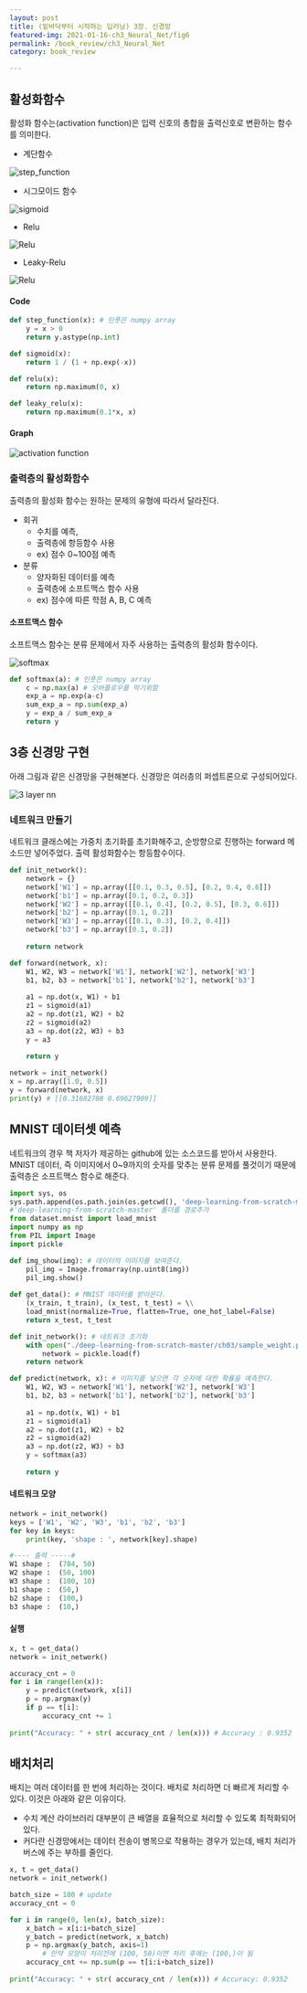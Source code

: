 ```yaml
---
layout: post
title: (밑바닥부터 시작하는 딥러닝) 3장. 신경망
featured-img: 2021-01-16-ch3_Neural_Net/fig6
permalink: /book_review/ch3_Neural_Net
category: book_review

---
```

## 활성화함수
활성화 함수는(activation function)은 입력 신호의 총합을 출력신호로 변환하는 함수를 의미한다.
- 계단함수

![step_function](https://github.com/SUNGBEOMCHOI/SungBeomChoi.github.io/blob/master/assets/img/posts/2021-01-16-ch3_Neural_Net/fig1.jpg?raw=true)

- 시그모이드 함수

![sigmoid](https://github.com/SUNGBEOMCHOI/SungBeomChoi.github.io/blob/master/assets/img/posts/2021-01-16-ch3_Neural_Net/fig2.jpg?raw=true)

- Relu

![Relu](https://github.com/SUNGBEOMCHOI/SungBeomChoi.github.io/blob/master/assets/img/posts/2021-01-16-ch3_Neural_Net/fig3.jpg?raw=true)

- Leaky-Relu

![Relu](https://github.com/SUNGBEOMCHOI/SungBeomChoi.github.io/blob/master/assets/img/posts/2021-01-16-ch3_Neural_Net/fig4.jpg?raw=true)

#### Code
```python
def step_function(x): # 인풋은 numpy array
    y = x > 0
    return y.astype(np.int)

def sigmoid(x):
    return 1 / (1 + np.exp(-x))

def relu(x):
    return np.maximum(0, x)

def leaky_relu(x):
    return np.maximum(0.1*x, x)
```

#### Graph

![activation function](https://github.com/SUNGBEOMCHOI/SungBeomChoi.github.io/blob/master/assets/img/posts/2021-01-16-ch3_Neural_Net/fig5.jpg?raw=true)

### 출력층의 활성화함수
출력층의 활성화 함수는 원하는 문제의 유형에 따라서 달라진다.
-   회귀
    -   수치를 예측,
    -   출력층에 항등함수 사용
    -   ex) 점수 0~100점 예측
-   분류
    -   양자화된 데이터를 예측
    -   출력층에 소프트맥스 함수 사용
    -   ex) 점수에 따른 학점 A, B, C 예측

#### 소프트맥스 함수
소프트맥스 함수는 분류 문제에서 자주 사용하는 출력층의 활성화 함수이다.

![softmax](https://github.com/SUNGBEOMCHOI/SungBeomChoi.github.io/blob/master/assets/img/posts/2021-01-16-ch3_Neural_Net/fig7.jpg?raw=true)

```python
def softmax(a): # 인풋은 numpy array
    c = np.max(a) # 오버플로우를 막기위함
    exp_a = np.exp(a-c)
    sum_exp_a = np.sum(exp_a)
    y = exp_a / sum_exp_a
    return y
```


## 3층 신경망 구현
아래 그림과 같은 신경망을 구현해본다. 신경망은 여러층의 퍼셉트론으로 구성되어있다.

![3 layer nn](https://github.com/SUNGBEOMCHOI/SungBeomChoi.github.io/blob/master/assets/img/posts/2021-01-16-ch3_Neural_Net/fig6.jpg?raw=true)

### 네트워크 만들기
네트워크 클래스에는 가중치 초기화를 초기화해주고, 순방향으로 진행하는 forward 메소드만 넣어주었다. 출력 활성화함수는 항등함수이다.
```python
def init_network():
    network = {}
    network['W1'] = np.array([[0.1, 0.3, 0.5], [0.2, 0.4, 0.6]])
    network['b1'] = np.array([0.1, 0.2, 0.3])
    network['W2'] = np.array([[0.1, 0.4], [0.2, 0.5], [0.3, 0.6]])
    network['b2'] = np.array([0.1, 0.2])
    network['W3'] = np.array([[0.1, 0.3], [0.2, 0.4]])
    network['b3'] = np.array([0.1, 0.2])
    
    return network

def forward(network, x):
    W1, W2, W3 = network['W1'], network['W2'], network['W3']
    b1, b2, b3 = network['b1'], network['b2'], network['b3']
    
    a1 = np.dot(x, W1) + b1
    z1 = sigmoid(a1)
    a2 = np.dot(z1, W2) + b2
    z2 = sigmoid(a2)
    a3 = np.dot(z2, W3) + b3
    y = a3
    
    return y

network = init_network()
x = np.array([1.0, 0.5])
y = forward(network, x)
print(y) # [[0.31682708 0.69627909]]
```

## MNIST 데이터셋 예측
네트워크의 경우 책 저자가 제공하는 github에 있는 소스코드를 받아서 사용한다. 
MNIST 데이터, 즉 이미지에서 0~9까지의 숫자를 맞추는 분류 문제를 풀것이기 때문에 출력층은 소프트맥스 함수로 해준다.

```python
import sys, os
sys.path.append(os.path.join(os.getcwd(), 'deep-learning-from-scratch-master')) 
#'deep-learning-from-scratch-master' 폴더를 경로추가
from dataset.mnist import load_mnist
import numpy as np
from PIL import Image
import pickle

def img_show(img): # 데이터의 이미지를 보여준다.
    pil_img = Image.fromarray(np.uint8(img))
    pil_img.show()
    
def get_data(): # MNIST 데이터를 받아온다.
    (x_train, t_train), (x_test, t_test) = \\
    load_mnist(normalize=True, flatten=True, one_hot_label=False)
    return x_test, t_test

def init_network(): # 네트워크 초기화
    with open("./deep-learning-from-scratch-master/ch03/sample_weight.pkl", 'rb') as f:
        network = pickle.load(f)
    return network

def predict(network, x): # 이미지를 넣으면 각 숫자에 대한 확률을 예측한다.
    W1, W2, W3 = network['W1'], network['W2'], network['W3']
    b1, b2, b3 = network['b1'], network['b2'], network['b3']
    
    a1 = np.dot(x, W1) + b1
    z1 = sigmoid(a1)
    a2 = np.dot(z1, W2) + b2
    z2 = sigmoid(a2)
    a3 = np.dot(z2, W3) + b3
    y = softmax(a3)
    
    return y
```

#### 네트워크 모양
```python
network = init_network()
keys = ['W1', 'W2', 'W3', 'b1', 'b2', 'b3']
for key in keys:
    print(key, 'shape : ', network[key].shape)

#---- 출력 -----#
W1 shape :  (784, 50)
W2 shape :  (50, 100)
W3 shape :  (100, 10)
b1 shape :  (50,)
b2 shape :  (100,)
b3 shape :  (10,)
```

#### 실행
```python
x, t = get_data()
network = init_network()

accuracy_cnt = 0
for i in range(len(x)):
    y = predict(network, x[i])
    p = np.argmax(y)
    if p == t[i]:
        accuracy_cnt += 1
        
print("Accuracy: " + str( accuracy_cnt / len(x))) # Accuracy : 0.9352
```

## 배치처리
배치는 여러 데이터를 한 번에 처리하는 것이다. 배치로 처리하면 더 빠르게 처리할 수 있다. 이것은 아래와 같은 이유이다.

-   수치 계산 라이브러리 대부분이 큰 배열을 효율적으로 처리할 수 있도록 최적화되어있다.
-   커다란 신경망에서는 데이터 전송이 병목으로 작용하는 경우가 있는데, 배치 처리가 버스에 주는 부하를 줄인다.

```python
x, t = get_data()
network = init_network()

batch_size = 100 # update
accuracy_cnt = 0

for i in range(0, len(x), batch_size):
    x_batch = x[i:i+batch_size]
    y_batch = predict(network, x_batch)
    p = np.argmax(y_batch, axis=1)
		# 만약 모양이 처리전에 (100, 50)이면 처리 후에는 (100,)이 됨
    accuracy_cnt += np.sum(p == t[i:i+batch_size])
        
print("Accuracy: " + str( accuracy_cnt / len(x))) # Accuracy: 0.9352
```